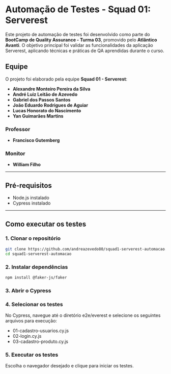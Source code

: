# Automação de Testes - Squad 01: Serverest

Este projeto de automação de testes foi desenvolvido como parte do **BootCamp de Quality Assurance - Turma 03**, promovido pelo **Atlântico Avanti**. O objetivo principal foi validar as funcionalidades da aplicação Serverest, aplicando técnicas e práticas de QA aprendidas durante o curso.

## Equipe
O projeto foi elaborado pela equipe **Squad 01 - Serverest**:
- **Alexandre Monteiro Pereira da Silva**
- **André Luiz Leitão de Azevedo**
- **Gabriel dos Passos Santos**
- **João Eduardo Rodrigues de Aguiar**
- **Lucas Honorato do Nascimento**
- **Yan Guimarães Martins**

### Professor
- **Francisco Gutemberg**

### Monitor
- **William Filho**

---

## Pré-requisitos
- Node.js instalado
- Cypress instalado

---

## Como executar os testes

### 1. Clonar o repositório
```bash
git clone https://github.com/andreazevedo80/squad1-serverest-automacao.git
cd squad1-serverest-automacao
```

### 2. Instalar dependências
```bash
npm install @faker-js/faker
```

### 3. Abrir o Cypress

### 4. Selecionar os testes
No Cypress, navegue até o diretório e2e/everest e selecione os seguintes arquivos para execução:

- 01-cadastro-usuarios.cy.js
- 02-login.cy.js
- 03-cadastro-produto.cy.js

### 5. Executar os testes
Escolha o navegador desejado e clique para iniciar os testes.


